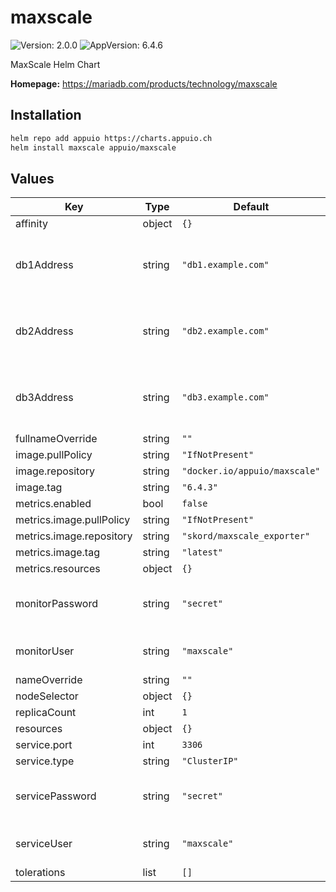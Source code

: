 # maxscale

![Version: 2.0.0](https://img.shields.io/badge/Version-2.0.0-informational?style=flat-square) ![AppVersion: 6.4.6](https://img.shields.io/badge/AppVersion-6.4.6-informational?style=flat-square)

MaxScale Helm Chart

**Homepage:** <https://mariadb.com/products/technology/maxscale>

## Installation

```bash
helm repo add appuio https://charts.appuio.ch
helm install maxscale appuio/maxscale
```
<!---
The README.md file is automatically generated with helm-docs!

Edit the README.gotmpl.md template instead.
-->

## Values

| Key | Type | Default | Description |
|-----|------|---------|-------------|
| affinity | object | `{}` |  |
| db1Address | string | `"db1.example.com"` | IP or Hostname of the 1. Galera node |
| db2Address | string | `"db2.example.com"` | IP or Hostname of the 2. Galera node |
| db3Address | string | `"db3.example.com"` | IP or Hostname of the 3. Galera node |
| fullnameOverride | string | `""` |  |
| image.pullPolicy | string | `"IfNotPresent"` |  |
| image.repository | string | `"docker.io/appuio/maxscale"` |  |
| image.tag | string | `"6.4.3"` |  |
| metrics.enabled | bool | `false` |  |
| metrics.image.pullPolicy | string | `"IfNotPresent"` |  |
| metrics.image.repository | string | `"skord/maxscale_exporter"` |  |
| metrics.image.tag | string | `"latest"` |  |
| metrics.resources | object | `{}` |  |
| monitorPassword | string | `"secret"` | MaxScale monitor user password |
| monitorUser | string | `"maxscale"` | MaxScale monitor user name |
| nameOverride | string | `""` |  |
| nodeSelector | object | `{}` |  |
| replicaCount | int | `1` |  |
| resources | object | `{}` |  |
| service.port | int | `3306` |  |
| service.type | string | `"ClusterIP"` |  |
| servicePassword | string | `"secret"` | MaxScale service user password |
| serviceUser | string | `"maxscale"` | MaxScale service user name |
| tolerations | list | `[]` |  |

<!---
Common/Useful Link references from values.yaml
-->
[resource-units]: https://kubernetes.io/docs/concepts/configuration/manage-resources-containers/#resource-units-in-kubernetes
[prometheus-operator]: https://github.com/coreos/prometheus-operator
